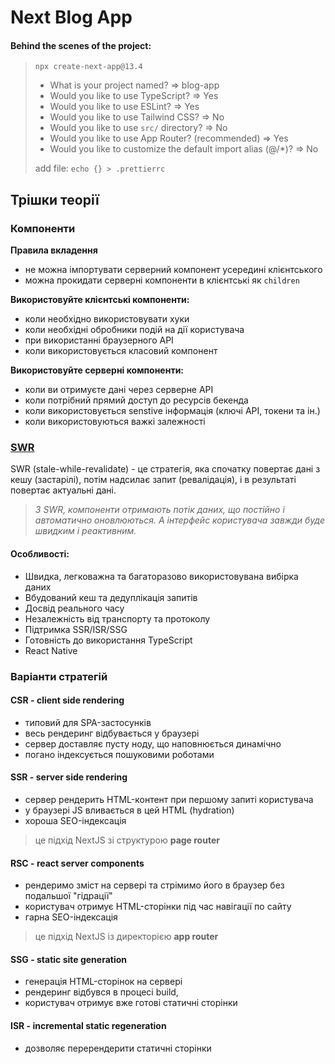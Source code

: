 # Next Blog App


#### Behind the scenes of the project:
> ``npx create-next-app@13.4``
>   + What is your project named? => blog-app
>   +  Would you like to use TypeScript? => Yes
>   +  Would you like to use ESLint? => Yes
>   +  Would you like to use Tailwind CSS? => No
>   +  Would you like to use `src/` directory? => No
>   +  Would you like to use App Router? (recommended) => Yes
>   +  Would you like to customize the default import alias (@/*)? => No
> 
> add file: ``echo {} > .prettierrc``


## Трішки теорії

### Компоненти

**Правила вкладення**
+ не можна імпортувати серверний компонент усередині клієнтського
+ можна прокидати серверні компоненти в клієнтські як `children`

**Використовуйте клієнтські компоненти:**
+ коли необхідно використовувати хуки
+ коли необхідні обробники подій на дії користувача
+ при використанні браузерного API
+ коли використовується класовий компонент

**Використовуйте серверні компоненти:**
+ коли ви отримуєте дані через серверне API
+ коли потрібний прямий доступ до ресурсів бекенда
+ коли використовується senstive інформація (ключі API, токени та ін.)
+ коли використовуються важкі залежності

### [SWR](https://swr.vercel.app/ru)

SWR (stale-while-revalidate) - це стратегія, яка спочатку повертає дані з кешу (застарілі), потім надсилає запит (ревалідація), і в результаті повертає актуальні дані.

> _З SWR, компоненти отримають потік даних, що постійно і автоматично оновлюються. А інтерфейс користувача завжди буде швидким і реактивним._

#### Особливості:
+ Швидка, легковажна та багаторазово використовувана вибірка даних
+ Вбудований кеш та дедуплікація запитів
+ Досвід реального часу
+ Незалежність від транспорту та протоколу
+ Підтримка SSR/ISR/SSG
+ Готовність до використання TypeScript
+ React Native


### Варіанти стратегій

#### CSR - client side rendering
- типовий для SPA-застосунків
- весь рендеринг відбувається у браузері
- сервер доставляє пусту ноду, що наповнюється динамічно
- погано індексується пошуковими роботами

#### SSR - server side rendering
- сервер рендерить HTML-контент при першому запиті користувача
- у браузері JS вливається в цей HTML (hydration)
- хороша SEO-індексація

> це підхід NextJS зі структурою **page router**

#### RSC - react server components
- рендеримо зміст на сервері та стрімимо його в браузер без подальшої "гідрації"
- користувач отримує HTML-сторінки під час навігації по сайту
- гарна SEO-індексація

> це підхід NextJS із директорією **app router**

#### SSG - static site generation
- генерація HTML-сторінок на сервері
- рендеринг відбувся в процесі build,
- користувач отримує вже готові статичні сторінки

#### ISR - incremental static regeneration
- дозволяє перерендерити статичні сторінки

